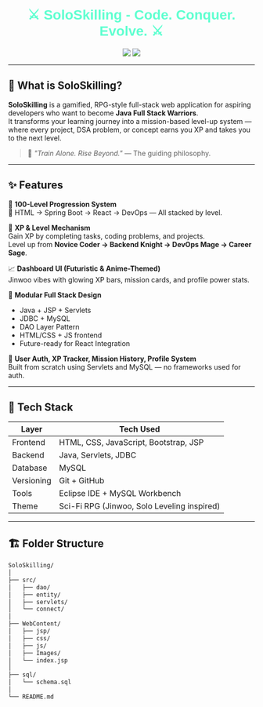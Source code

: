 <h1 align="center" style="font-family: 'Orbitron', sans-serif; color: #5fffd0;">
  ⚔️ SoloSkilling - Code. Conquer. Evolve. ⚔️
</h1>

<p align="center">
  <img src="https://img.shields.io/badge/Level-Up%20Your%20Skills-blueviolet?style=for-the-badge&logo=java&logoColor=white" />
  <img src="https://img.shields.io/badge/Made%20with-Java%20%7C%20JSP-blue?style=for-the-badge" />
</p>

---

## 🧠 What is SoloSkilling?

**SoloSkilling** is a gamified, RPG-style full-stack web application for aspiring developers who want to become **Java Full Stack Warriors**.  
It transforms your learning journey into a mission-based level-up system — where every project, DSA problem, or concept earns you XP and takes you to the next level.

> 🏹 _"Train Alone. Rise Beyond."_ — The guiding philosophy.

---

## ✨ Features

🌌 **100-Level Progression System**  
🧱 HTML → Spring Boot → React → DevOps — All stacked by level.

🎯 **XP & Level Mechanism**  
Gain XP by completing tasks, coding problems, and projects.  
Level up from **Novice Coder → Backend Knight → DevOps Mage → Career Sage**.

📈 **Dashboard UI (Futuristic & Anime-Themed)**  
Jinwoo vibes with glowing XP bars, mission cards, and profile power stats.

🧩 **Modular Full Stack Design**  
- Java + JSP + Servlets
- JDBC + MySQL
- DAO Layer Pattern
- HTML/CSS + JS frontend
- Future-ready for React Integration

💾 **User Auth, XP Tracker, Mission History, Profile System**  
Built from scratch using Servlets and MySQL — no frameworks used for auth.

---

## 🧪 Tech Stack

| Layer       | Tech Used                                  |
|-------------|---------------------------------------------|
| Frontend    | HTML, CSS, JavaScript, Bootstrap, JSP       |
| Backend     | Java, Servlets, JDBC                        |
| Database    | MySQL                                       |
| Versioning  | Git + GitHub                                |
| Tools       | Eclipse IDE + MySQL Workbench    |
| Theme       | Sci-Fi RPG (Jinwoo, Solo Leveling inspired) |

---

## 🏗️ Folder Structure

```bash
SoloSkilling/
│
├── src/
│   ├── dao/
│   ├── entity/
│   ├── servlets/
│   └── connect/
│
├── WebContent/
│   ├── jsp/
│   ├── css/
│   ├── js/
│   ├── Images/
│   └── index.jsp
│
├── sql/
│   └── schema.sql
│
└── README.md

